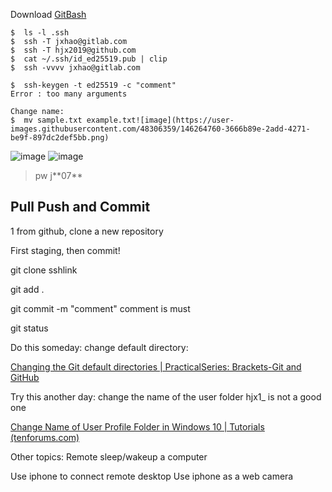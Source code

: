 Download [GitBash](https://gitforwindows.org/)

```
$  ls -l .ssh
$  ssh -T jxhao@gitlab.com
$  ssh -T hjx2019@github.com
$  cat ~/.ssh/id_ed25519.pub | clip
$  ssh -vvvv jxhao@gitlab.com

$  ssh-keygen -t ed25519 -c "comment"
Error : too many arguments

Change name: 
$  mv sample.txt example.txt![image](https://user-images.githubusercontent.com/48306359/146264760-3666b89e-2add-4271-be9f-897dc2def5bb.png)
```

![image](https://user-images.githubusercontent.com/48306359/146265403-61f84246-97bc-441e-8dbe-7897f92b6d6e.png)
![image](https://user-images.githubusercontent.com/48306359/146265842-3eaa8205-58af-4f92-86c1-66464b94cc09.png)


>pw j\*\*07*\*


## Pull Push and Commit

1 from github, clone a new repository

First staging, then commit!

git clone sshlink

git add .

git commit -m "comment"         comment is must

git status

Do this someday: change default directory:

[Changing the Git default directories | PracticalSeries: Brackets-Git and GitHub](http://practicalseries.com/1002-vcs/03-03-install.html)

Try this another day: change the name of the user folder hjx1_ is not a good one

[Change Name of User Profile Folder in Windows 10 | Tutorials (tenforums.com)](https://www.tenforums.com/tutorials/89060-change-name-user-profile-folder-windows-10-a.html)



Other topics:
Remote sleep/wakeup a computer

Use iphone to connect remote desktop
Use iphone as a web camera
